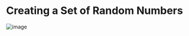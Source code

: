 <h1>Creating a Set of Random Numbers</h1>

![image](https://github.com/user-attachments/assets/50b88e14-3001-4303-9315-20ae034c6411)

